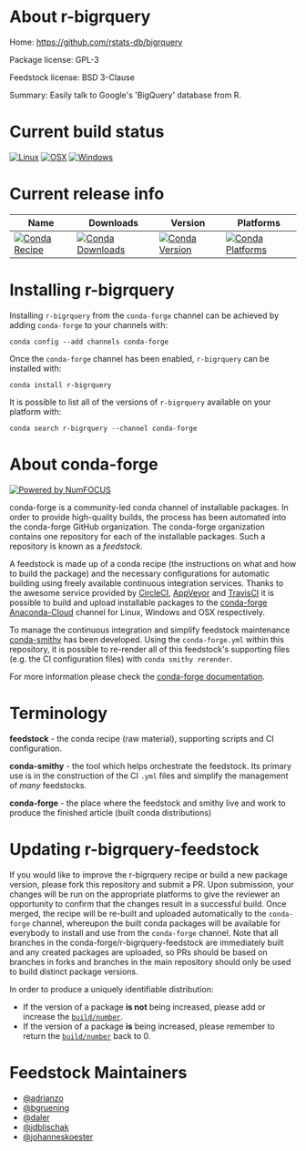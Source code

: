 <!--
# -*- mode: jinja -*-
-->

About r-bigrquery
=================

Home: https://github.com/rstats-db/bigrquery

Package license: GPL-3

Feedstock license: BSD 3-Clause

Summary: Easily talk to Google's 'BigQuery' database from R.



Current build status
====================

[![Linux](https://img.shields.io/circleci/project/github/conda-forge/r-bigrquery-feedstock/master.svg?label=Linux)](https://circleci.com/gh/conda-forge/r-bigrquery-feedstock)
[![OSX](https://img.shields.io/travis/conda-forge/r-bigrquery-feedstock/master.svg?label=macOS)](https://travis-ci.org/conda-forge/r-bigrquery-feedstock)
[![Windows](https://img.shields.io/appveyor/ci/conda-forge/r-bigrquery-feedstock/master.svg?label=Windows)](https://ci.appveyor.com/project/conda-forge/r-bigrquery-feedstock/branch/master)

Current release info
====================

| Name | Downloads | Version | Platforms |
| --- | --- | --- | --- |
| [![Conda Recipe](https://img.shields.io/badge/recipe-r--bigrquery-green.svg)](https://anaconda.org/conda-forge/r-bigrquery) | [![Conda Downloads](https://img.shields.io/conda/dn/conda-forge/r-bigrquery.svg)](https://anaconda.org/conda-forge/r-bigrquery) | [![Conda Version](https://img.shields.io/conda/vn/conda-forge/r-bigrquery.svg)](https://anaconda.org/conda-forge/r-bigrquery) | [![Conda Platforms](https://img.shields.io/conda/pn/conda-forge/r-bigrquery.svg)](https://anaconda.org/conda-forge/r-bigrquery) |

Installing r-bigrquery
======================

Installing `r-bigrquery` from the `conda-forge` channel can be achieved by adding `conda-forge` to your channels with:

```
conda config --add channels conda-forge
```

Once the `conda-forge` channel has been enabled, `r-bigrquery` can be installed with:

```
conda install r-bigrquery
```

It is possible to list all of the versions of `r-bigrquery` available on your platform with:

```
conda search r-bigrquery --channel conda-forge
```


About conda-forge
=================

[![Powered by NumFOCUS](https://img.shields.io/badge/powered%20by-NumFOCUS-orange.svg?style=flat&colorA=E1523D&colorB=007D8A)](http://numfocus.org)

conda-forge is a community-led conda channel of installable packages.
In order to provide high-quality builds, the process has been automated into the
conda-forge GitHub organization. The conda-forge organization contains one repository
for each of the installable packages. Such a repository is known as a *feedstock*.

A feedstock is made up of a conda recipe (the instructions on what and how to build
the package) and the necessary configurations for automatic building using freely
available continuous integration services. Thanks to the awesome service provided by
[CircleCI](https://circleci.com/), [AppVeyor](https://www.appveyor.com/)
and [TravisCI](https://travis-ci.org/) it is possible to build and upload installable
packages to the [conda-forge](https://anaconda.org/conda-forge)
[Anaconda-Cloud](https://anaconda.org/) channel for Linux, Windows and OSX respectively.

To manage the continuous integration and simplify feedstock maintenance
[conda-smithy](https://github.com/conda-forge/conda-smithy) has been developed.
Using the ``conda-forge.yml`` within this repository, it is possible to re-render all of
this feedstock's supporting files (e.g. the CI configuration files) with ``conda smithy rerender``.

For more information please check the [conda-forge documentation](https://conda-forge.org/docs/).

Terminology
===========

**feedstock** - the conda recipe (raw material), supporting scripts and CI configuration.

**conda-smithy** - the tool which helps orchestrate the feedstock.
                   Its primary use is in the construction of the CI ``.yml`` files
                   and simplify the management of *many* feedstocks.

**conda-forge** - the place where the feedstock and smithy live and work to
                  produce the finished article (built conda distributions)


Updating r-bigrquery-feedstock
==============================

If you would like to improve the r-bigrquery recipe or build a new
package version, please fork this repository and submit a PR. Upon submission,
your changes will be run on the appropriate platforms to give the reviewer an
opportunity to confirm that the changes result in a successful build. Once
merged, the recipe will be re-built and uploaded automatically to the
`conda-forge` channel, whereupon the built conda packages will be available for
everybody to install and use from the `conda-forge` channel.
Note that all branches in the conda-forge/r-bigrquery-feedstock are
immediately built and any created packages are uploaded, so PRs should be based
on branches in forks and branches in the main repository should only be used to
build distinct package versions.

In order to produce a uniquely identifiable distribution:
 * If the version of a package **is not** being increased, please add or increase
   the [``build/number``](https://conda.io/docs/user-guide/tasks/build-packages/define-metadata.html#build-number-and-string).
 * If the version of a package **is** being increased, please remember to return
   the [``build/number``](https://conda.io/docs/user-guide/tasks/build-packages/define-metadata.html#build-number-and-string)
   back to 0.

Feedstock Maintainers
=====================

* [@adrianzo](https://github.com/adrianzo/)
* [@bgruening](https://github.com/bgruening/)
* [@daler](https://github.com/daler/)
* [@jdblischak](https://github.com/jdblischak/)
* [@johanneskoester](https://github.com/johanneskoester/)

